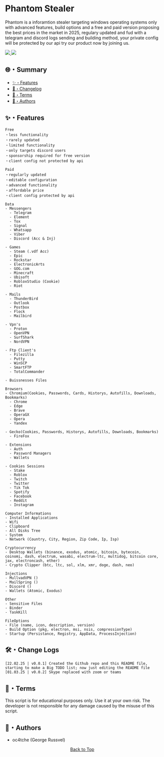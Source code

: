 # Phantom Stealer
<p>
Phantom is a inforamtion stealer targeting windows operating systems only with advanced features, build options
and a free and paid version proposing the best prices in the market in 2025, regulary updated and fud with a telegram and discord 
logs sending and building method, your private config will be protected by our api try our product now by joining us.
</p>

<a href="https://t.me/soon...">
  <img src="https://img.shields.io/badge/telegram-2CA5E0?style=for-the-badge&logo=telegram&logoColor=white">
</a>
<a href="https://discord.gg/soon...">
  <img src="https://img.shields.io/badge/discord-5865F2?style=for-the-badge&logo=discord&logoColor=white">
</a>

## 🌐・Summary   
  
- [✨・Features](#features) 
- [📝・Changelog](#changelog)     
- [💼・Terms](#terms)
- [👤・Authors](#authors)

## <a id="features"></a>✨・Features

```
Free
・less functionality
・rarely updated
・limited functionality
・only targets discord users
・sponsorship required for free version
・client config not protected by api

Paid
・regularly updated
・editable configuration
・advanced functionality
・affordable price
・client config protected by api

Data
- Messengers
  - Telegram
  - Element
  - Tox
  - Signal
  - Whatsapp
  - Viber
  - Discord (Acc & Inj)

- Games
  - Steam (.vdf Acc)
  - Epic
  - Rockstar
  - ElectronicArts
  - GOG.com
  - Minecraft
  - Ubisoft
  - RobloxStudio (Cookie)
  - Riot

- Mails
  - ThunderBird
  - Outlook
  - Postbox
  - Flock
  - Mailbird

- Vpn's
  - Proton
  - OpenVPN
  - SurfShark
  - NordVPN

- Ftp Client's
  - Filezilla
  - Putty
  - WinSCP
  - SmartFTP
  - TotalCommander

- Buissnesses Files

Browsers
- Chromium(Cookies, Passwords, Cards, Historys, Autofills, Downloads, Bookmarks)
  - Chrome
  - Edge
  - Brave
  - OperaGX
  - Opera
  - Yandex

- Gecko(Cookies, Passwords, Historys, Autofills, Downloads, Bookmarks)
  - FireFox

- Extensions
  - Auth
  - Password Managers
  - Wallets

- Cookies Sessions
  - Stake
  - Roblox
  - Twitch
  - Twitter
  - Tik Tok
  - Spotify
  - Facebook
  - Reddit
  - Instagram

Computer Informations
- Installed Applications
- Wifi
- Clipboard
- All Disks Tree
- System
- Network (Country, City, Region, Zip Code, Ip, Isp)

Cryptocurrency
- Desktop Wallets (binance, exodus, atomic, bitcoin, bytecoin, coinomi, dash, electrum, wasabi, electrum-ltc, multidog, bitcoin core, jax, electroncash, ether)
- Crypto Clipper (btc, ltc, sol, xlm, xmr, doge, dash, neo)

Injections
- MullvadVPN ()
- MailSpring ()
- Discord ()
- Wallets (Atomic, Exodus)

Other
- Sensitive Files
- Binder
- TaskKill

FileOptions
- File (name, icon, description, version)
- Build Option (pkg, electron, msi, nsis, compressionType)
- Startup (Persistance, Registry, AppData, ProcessInjection)
```

## <a id="changelog"></a>🛠・Change Logs

```
[22.02.25 | v0.0.1] Created the Github repo and this README file, starting to make a Big TODO list; now just editing the README file
[01.03.25 | v0.0.2] Skype replaced with zoom or teams
```

## <a id="terms"></a>💼・Terms

This script is for educational purposes only. Use it at your own risk. The developer is not responsible for any damage caused by the misuse of this script.


## <a id="authors"></a>👤・Authors

- oc4tche (George Russvel)


<p align="center">
  <a href=#top>Back to Top</a>
</p>
